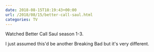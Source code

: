 ```yaml
---
date: 2018-08-15T18:19:43+00:00
url: /2018/08/15/better-call-saul.html
categories: TV
---
```

Watched Better Call Saul season 1-3.

I just assumed this'd be another Breaking Bad but it's very different.


